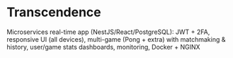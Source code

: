 # Transcendence
Microservices real-time app (NestJS/React/PostgreSQL): JWT + 2FA, responsive UI (all devices), multi-game (Pong + extra) with matchmaking &amp; history, user/game stats dashboards, monitoring, Docker + NGINX
